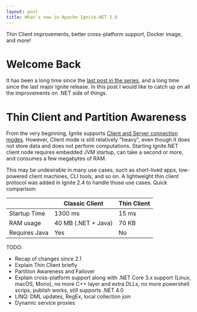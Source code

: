 ```yaml
---
layout: post
title: What's new in Apache Ignite.NET 2.8
---
```


Thin Client improvements, better cross-platform support, Docker image, and more!


# Welcome Back

It has been a long time since the [last post in the series](https://ptupitsyn.github.io/Whats-New-In-Ignite-Net-2.1/), and a long time since the last major Ignite release. In this post I would like to catch up on all the improvements on .NET side of things.

# Thin Client and Partition Awareness

From the very beginning, Ignite supports [Client and Server connection modes](https://apacheignite.readme.io/docs/clients-vs-servers). However, Client mode is still relatively "heavy", even though it does not store data and does not perform computations. Starting Ignite.NET client node requires embedded JVM startup, can take a second or more, and consumes a few megabytes of RAM.

This may be undesirable in many use cases, such as short-lived apps, low-powered client machines, CLI tools, and so on. A lightweight thin client protocol was added in Ignite 2.4 to handle those use cases. Quick comparison:

|               | Classic Client      | Thin Client |
|---------------|---------------------|-------------|
| Startup Time  | 1300 ms             | 15 ms       |
| RAM usage     | 40 MB (.NET + Java) | 70 KB       |
| Requires Java | Yes                 | No          |




TODO:
- Recap of changes since 2.1
- Explain Thin Client briefly
- Partition Awareness and Failover
- Explain cross-platform support along with .NET Core 3.x support (Linux, macOS, Mono), no more C++ layer and extra DLLs, no more powershell scrips, publish works, still supports .NET 4.0
- LINQ: DML updates, RegEx, local collection join
- Dynamic service proxies